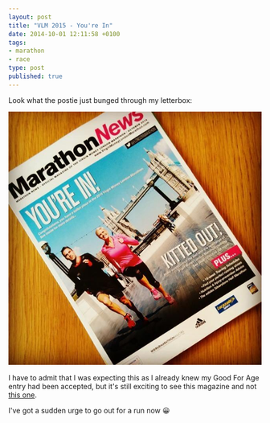 ```yaml
---
layout: post
title: "VLM 2015 - You're In"
date: 2014-10-01 12:11:58 +0100
tags:
- marathon
- race
type: post
published: true
---
```


Look what the postie just bunged through my letterbox:

![VLM 2015 You're In](/assets/youre-in.jpg)

I have to admit that I was expecting this as I already knew my Good For Age entry had been accepted, but it's still exciting to see this magazine and not [this one](https://pbs.twimg.com/media/By2slB1IYAAb0Hs.jpg:large).

I've got a sudden urge to go out for a run now :grinning:
